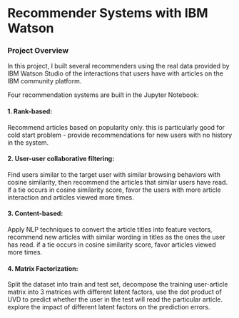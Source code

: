 # Recommender Systems with IBM Watson

### Project Overview
In this project, I built several recommenders using the real data provided by IBM Watson Studio of the interactions that users have with articles on the IBM community platform.

Four recommendation systems are built in the Jupyter Notebook:
#### 1. Rank-based: 

Recommend articles based on popularity only. this is particularly good for cold start problem - provide recommendations for new users with no history in the system.

#### 2. User-user collaborative filtering: 

Find users similar to the target user with similar browsing behaviors with cosine similarity, then recommend the articles that similar users have read. if a tie occurs in cosine similarity score, favor the users with more article interaction and articles viewed more times.

#### 3. Content-based: 
Apply NLP techniques to convert the article titles into feature vectors, recommend new articles with similar wording in titles as the ones the user has read. if a tie occurs in cosine similarity score, favor articles viewed more times.

#### 4. Matrix Factorization: 
Split the dataset into train and test set, decompose the training user-article matrix into 3 matrices with different latent factors, use the dot product of UVD to predict whether the user in the test will read the particular article. explore the impact of different latent factors on the prediction errors.

